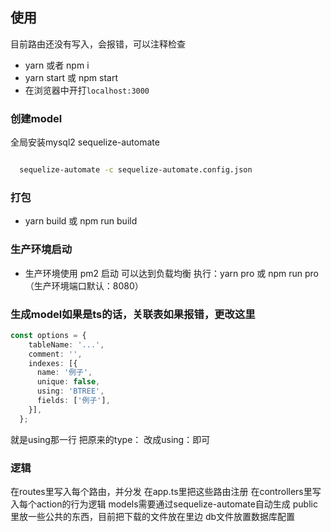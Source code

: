 

## 使用

目前路由还没有写入，会报错，可以注释检查

- yarn 或者 npm i
- yarn start 或 npm start
- 在浏览器中开打`localhost:3000`

### 创建model
全局安装mysql2
sequelize-automate
  
  ```bash
  
    sequelize-automate -c sequelize-automate.config.json
  ```

### 打包

- yarn build 或 npm run build

### 生产环境启动

- 生产环境使用 pm2 启动 可以达到负载均衡 执行：yarn pro 或 npm run pro （生产环境端口默认：8080）

### 生成model如果是ts的话，关联表如果报错，更改这里
```ts
const options = {
    tableName: '...',
    comment: '',
    indexes: [{
      name: '例子',
      unique: false,
      using: 'BTREE',
      fields: ['例子'],
    }],
  };
```
就是using那一行 把原来的type： 改成using：即可

### 逻辑

在routes里写入每个路由，并分发
在app.ts里把这些路由注册
在controllers里写入每个action的行为逻辑
models需要通过sequelize-automate自动生成
public里放一些公共的东西，目前把下载的文件放在里边
db文件放置数据库配置

